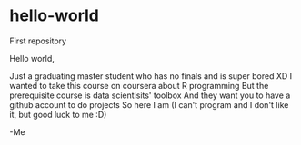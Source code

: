 # hello-world
First repository

Hello world,

Just a graduating master student who has no finals and is super bored XD
I wanted to take this course on coursera about R programming
But the prerequisite course is data scientisits' toolbox
And they want you to have a github account to do projects 
So here I am
(I can't program and I don't like it, but good luck to me :D)

-Me

